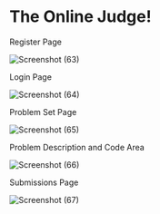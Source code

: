 # The Online Judge!


Register Page

![Screenshot (63)](https://user-images.githubusercontent.com/64305886/184144919-9f50b645-22d9-4585-94e5-67f6ee5257b6.png)

Login Page

![Screenshot (64)](https://user-images.githubusercontent.com/64305886/184144978-7d2e886a-91db-426f-95ce-c4e744ad9578.png)


Problem Set Page


![Screenshot (65)](https://user-images.githubusercontent.com/64305886/184145197-c5209b42-d89b-4b61-92f5-658017d82b91.png)


Problem Description and Code Area

![Screenshot (66)](https://user-images.githubusercontent.com/64305886/184145276-9328df89-41fb-4b8b-b496-d52cb9323f03.png)


Submissions Page

![Screenshot (67)](https://user-images.githubusercontent.com/64305886/184145327-4cd447cc-abf0-4854-944a-c8a02fb8eb83.png)
